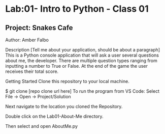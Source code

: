# Lab:01- Intro to Python - Class 01
## Project: Snakes Cafe

Author: Amber Falbo


Description
[Tell me about your application, should be about a paragraph] This is a Python console application that will ask a user several questions about me, the developer. There are multiple question types ranging from inputting a number to True or False. At the end of the game the user receives their total score.

Getting Started
Clone this repository to your local machine.

$ git clone [repo clone url here]
To run the program from VS Code:
Select File -> Open -> Project/Solution

Next navigate to the location you cloned the Repository.

Double click on the Lab01-About-Me directory.

Then select and open AboutMe.py